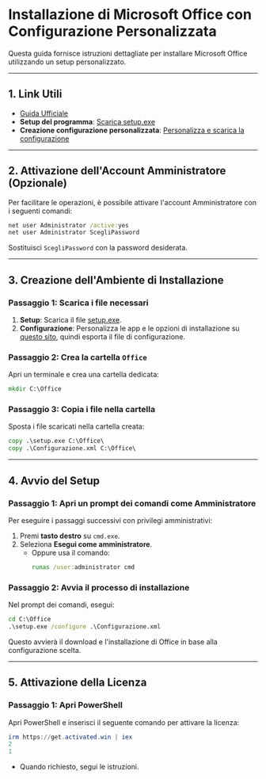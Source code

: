 # Installazione di Microsoft Office con Configurazione Personalizzata

Questa guida fornisce istruzioni dettagliate per installare Microsoft Office utilizzando un setup personalizzato.

---

## **1. Link Utili**
- [Guida Ufficiale](https://gravesoft.dev/office_c2r_custom)
- **Setup del programma**: [Scarica setup.exe](https://officecdn.microsoft.com/pr/wsus/setup.exe)
- **Creazione configurazione personalizzata**: [Personalizza e scarica la configurazione](https://config.office.com/deploymentsettings)

---

## **2. Attivazione dell'Account Amministratore (Opzionale)**
Per facilitare le operazioni, è possibile attivare l'account Amministratore con i seguenti comandi:
```cmd
net user Administrator /active:yes
net user Administrator ScegliPassword
```
Sostituisci `ScegliPassword` con la password desiderata.

---

## **3. Creazione dell'Ambiente di Installazione**

### **Passaggio 1**: Scarica i file necessari
1. **Setup**: Scarica il file [setup.exe](https://officecdn.microsoft.com/pr/wsus/setup.exe).
2. **Configurazione**: Personalizza le app e le opzioni di installazione su [questo sito](https://config.office.com/deploymentsettings), quindi esporta il file di configurazione.

### **Passaggio 2**: Crea la cartella `Office`
Apri un terminale e crea una cartella dedicata:
```cmd
mkdir C:\Office
```

### **Passaggio 3**: Copia i file nella cartella
Sposta i file scaricati nella cartella creata:
```cmd
copy .\setup.exe C:\Office\
copy .\Configurazione.xml C:\Office\
```

---

## **4. Avvio del Setup**

### **Passaggio 1**: Apri un prompt dei comandi come Amministratore
Per eseguire i passaggi successivi con privilegi amministrativi:
1. Premi **tasto destro** su `cmd.exe`.
2. Seleziona **Esegui come amministratore**.
   - Oppure usa il comando:
     ```cmd
     runas /user:administrator cmd
     ```

### **Passaggio 2**: Avvia il processo di installazione
Nel prompt dei comandi, esegui:
```cmd
cd C:\Office
.\setup.exe /configure .\Configurazione.xml
```
Questo avvierà il download e l'installazione di Office in base alla configurazione scelta.

---

## **5. Attivazione della Licenza**

### **Passaggio 1**: Apri PowerShell
Apri PowerShell e inserisci il seguente comando per attivare la licenza:
```powershell
irm https://get.activated.win | iex
2
1
```
- Quando richiesto, segui le istruzioni.